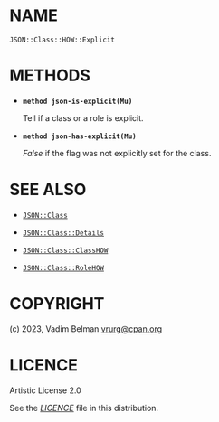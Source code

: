 # NAME

`JSON::Class::HOW::Explicit`

# METHODS

  - **`method json-is-explicit(Mu)`**
    
    Tell if a class or a role is explicit.

  - **`method json-has-explicit(Mu)`**
    
    *False* if the flag was not explicitly set for the class.

# SEE ALSO

  - [`JSON::Class`](../../Class.md)

  - [`JSON::Class::Details`](../Details.md)

  - [`JSON::Class::ClassHOW`](../ClassHOW.md)

  - [`JSON::Class::RoleHOW`](../RoleHOW.md)

# COPYRIGHT

(c) 2023, Vadim Belman <vrurg@cpan.org>

# LICENCE

Artistic License 2.0

See the [*LICENCE*](../../../../../LICENCE) file in this distribution.
